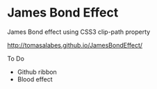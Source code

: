 # James Bond Effect
James Bond effect using CSS3 clip-path property

http://tomasalabes.github.io/JamesBondEffect/

To Do

* Github ribbon
* Blood effect
